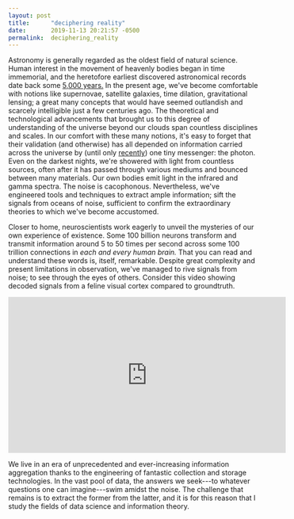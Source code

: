 ```yaml
---
layout: post
title:      "deciphering reality"
date:       2019-11-13 20:21:57 -0500
permalink:  deciphering_reality
---
```



Astronomy is generally regarded as the oldest field of natural science. Human interest in the movement of heavenly bodies began in time immemorial, and the heretofore earliest discovered astronomical records date back some [5,000 years.](https://en.wikipedia.org/wiki/Nebra_sky_disk) In the present age, we've become comfortable with notions like supernovae, satellite galaxies, time dilation, gravitational lensing; a great many concepts that would have seemed outlandish and scarcely intelligible just a few centuries ago. The theoretical and technological advancements that brought us to this degree of understanding of the universe beyond our clouds span countless disciplines and scales. In our comfort with these many notions, it's easy to forget that their validation (and otherwise) has all depended on information carried across the universe by (until only [recently](https://en.wikipedia.org/wiki/First_observation_of_gravitational_waves)) one tiny messenger: the photon. Even on the darkest nights, we're showered with light from countless sources, often after it has passed through various mediums and bounced between many materials. Our own bodies emit light in the infrared and gamma spectra. The noise is cacophonous. Nevertheless, we've engineered tools and techniques to extract ample information; sift the signals from oceans of noise, sufficient to confirm the extraordinary theories to which we've become accustomed.  

Closer to home, neuroscientists work eagerly to unveil the mysteries of our own experience of existence. Some 100 billion neurons transform and transmit information around 5 to 50 times per second across some 100 trillion connections in *each and every human brain.* That you can read and understand these words is, itself, remarkable. Despite great complexity and present limitations in observation, we've managed to rive signals from noise; to see through the eyes of others. Consider this video showing decoded signals from a feline visual cortex compared to groundtruth.  
<iframe width="560" height="315" src="https://www.youtube.com/embed/J-tziWMrSWA?start=24" frameborder="0" allow="accelerometer; autoplay; encrypted-media; gyroscope; picture-in-picture" allowfullscreen></iframe>  

We live in an era of unprecedented and ever-increasing information aggregation thanks to the engineering of fantastic collection and storage technologies. In the vast pool of data, the answers we seek---to whatever questions one can imagine---swim amidst the noise. The challenge that remains is to extract the former from the latter, and it is for this reason that I study the fields of data science and information theory.  
